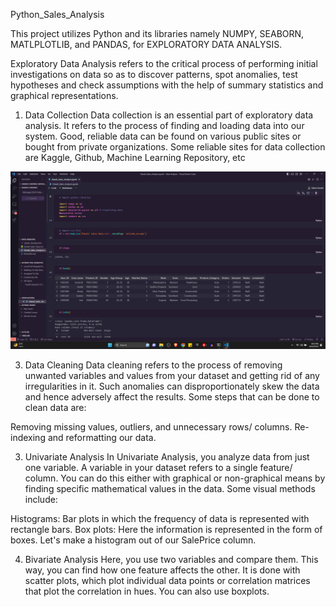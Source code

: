 Python_Sales_Analysis

This project utilizes Python and its libraries namely NUMPY, SEABORN, MATLPLOTLIB, and PANDAS, for EXPLORATORY DATA ANALYSIS.

Exploratory Data Analysis refers to the critical process of performing initial investigations on data so as to discover patterns, spot anomalies, test hypotheses and check assumptions with the help of summary statistics and graphical representations.

1. Data Collection
Data collection is an essential part of exploratory data analysis. It refers to the process of finding and loading data into our system. Good, reliable data can be found on various public sites or bought from private organizations. Some reliable sites for data collection are Kaggle, Github, Machine Learning Repository, etc

![alt text](https://github.com/Aditya-Mandothia/Data-Analysis/blob/7fea787a4fbef0719df90830d9dfcb47df4a7c95/Screenshot%20(72).png)

3. Data Cleaning
Data cleaning refers to the process of removing unwanted variables and values from your dataset and getting rid of any irregularities in it. Such anomalies can disproportionately skew the data and hence adversely affect the results. Some steps that can be done to clean data are:

Removing missing values, outliers, and unnecessary rows/ columns.
Re-indexing and reformatting our data.

3. Univariate Analysis
In Univariate Analysis, you analyze data from just one variable. A variable in your dataset refers to a single feature/ column. You can do this either with graphical or non-graphical means by finding specific mathematical values in the data. Some visual methods include:

Histograms: Bar plots in which the frequency of data is represented with rectangle bars.
Box plots: Here the information is represented in the form of boxes.
Let's make a histogram out of our SalePrice column.  

4. Bivariate Analysis
Here, you use two variables and compare them. This way, you can find how one feature affects the other. It is done with scatter plots, which plot individual data points or correlation matrices that plot the correlation in hues. You can also use boxplots.


